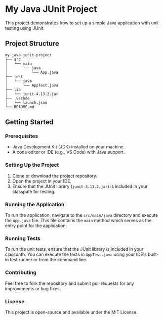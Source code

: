 # My Java JUnit Project

This project demonstrates how to set up a simple Java application with unit testing using JUnit.

## Project Structure

```
my-java-junit-project
├── src
│   └── main
│       └── java
│           └── App.java
├── test
│   └── java
│       └── AppTest.java
├── lib
│   └── junit-4.13.2.jar
├── .vscode
│   └── launch.json
└── README.md
```

## Getting Started

### Prerequisites

- Java Development Kit (JDK) installed on your machine.
- A code editor or IDE (e.g., VS Code) with Java support.

### Setting Up the Project

1. Clone or download the project repository.
2. Open the project in your IDE.
3. Ensure that the JUnit library (`junit-4.13.2.jar`) is included in your classpath for testing.

### Running the Application

To run the application, navigate to the `src/main/java` directory and execute the `App.java` file. This file contains the `main` method which serves as the entry point for the application.

### Running Tests

To run the unit tests, ensure that the JUnit library is included in your classpath. You can execute the tests in `AppTest.java` using your IDE's built-in test runner or from the command line.

### Contributing

Feel free to fork the repository and submit pull requests for any improvements or bug fixes.

### License

This project is open-source and available under the MIT License.